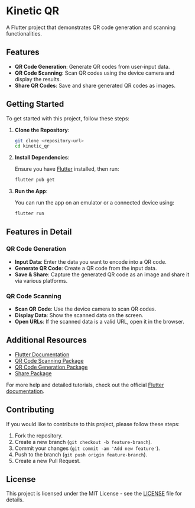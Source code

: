 # Kinetic QR

A Flutter project that demonstrates QR code generation and scanning functionalities.

## Features

- **QR Code Generation**: Generate QR codes from user-input data.
- **QR Code Scanning**: Scan QR codes using the device camera and display the results.
- **Share QR Codes**: Save and share generated QR codes as images.

## Getting Started

To get started with this project, follow these steps:

1. **Clone the Repository**:

    ```bash
    git clone <repository-url>
    cd kinetic_qr
    ```

2. **Install Dependencies**:

    Ensure you have [Flutter](https://docs.flutter.dev/get-started/install) installed, then run:

    ```bash
    flutter pub get
    ```

3. **Run the App**:

    You can run the app on an emulator or a connected device using:

    ```bash
    flutter run
    ```

## Features in Detail

### QR Code Generation

- **Input Data**: Enter the data you want to encode into a QR code.
- **Generate QR Code**: Create a QR code from the input data.
- **Save & Share**: Capture the generated QR code as an image and share it via various platforms.

### QR Code Scanning

- **Scan QR Code**: Use the device camera to scan QR codes.
- **Display Data**: Show the scanned data on the screen.
- **Open URLs**: If the scanned data is a valid URL, open it in the browser.

## Additional Resources

- [Flutter Documentation](https://docs.flutter.dev/)
- [QR Code Scanning Package](https://pub.dev/packages/qr_code_scanner)
- [QR Code Generation Package](https://pub.dev/packages/qr_flutter)
- [Share Package](https://pub.dev/packages/share_plus)

For more help and detailed tutorials, check out the official [Flutter documentation](https://docs.flutter.dev/).

## Contributing

If you would like to contribute to this project, please follow these steps:

1. Fork the repository.
2. Create a new branch (`git checkout -b feature-branch`).
3. Commit your changes (`git commit -am 'Add new feature'`).
4. Push to the branch (`git push origin feature-branch`).          
5. Create a new Pull Request.

## License

This project is licensed under the MIT License - see the [LICENSE](LICENSE) file for details.

